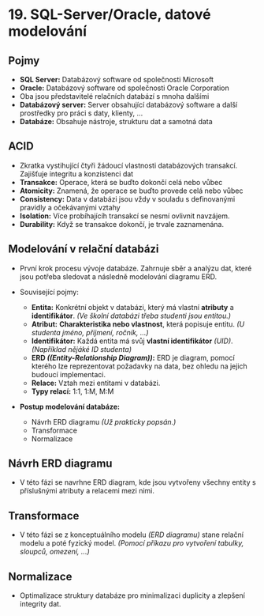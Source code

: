 # 19. SQL-Server/Oracle, datové modelování

## Pojmy
- **SQL Server:** Databázový software od společnosti Microsoft
-  **Oracle:** Databázový software od společnosti Oracle Corporation
-  Oba jsou představitelé relačních databází s mnoha dalšími
- **Databázový server:** Server obsahující databázový software a další prostředky pro práci s daty, klienty, ...
- **Databáze:** Obsahuje nástroje, strukturu dat a samotná data

## ACID
- Zkratka vystihující čtyři žádoucí vlastnosti databázových transakcí. Zajišťuje integritu a konzistenci dat
- **Transakce:** Operace, která se buďto dokončí celá nebo vůbec
- **Atomicity:** Znamená, že operace se buďto provede celá nebo vůbec
- **Consistency:** Data v databázi jsou vždy v souladu s definovanými pravidly a očekávanými vztahy
- **Isolation:** Více probíhajícíh transakcí se nesmí ovlivnit navzájem.
- **Durability:** Když se transakce dokončí, je trvale zaznamenána.

## Modelování v relační databázi
- První krok procesu vývoje databáze. Zahrnuje sběr a analýzu dat, které jsou potřeba sledovat a následně modelování diagramu ERD.
- Související pojmy:
  - **Entita:** Konkrétní objekt v databázi, který má vlastní **atributy** a **identifikátor**.  _(Ve školní databázi třeba studenti jsou entitou.)_ 
  - **Atribut:** **Charakteristika nebo vlastnost**, která popisuje entitu. _(U studenta jméno, příjmení, ročník, ...)_
  - **Identifikátor:** Každá entita má svůj **vlastní identifikátor** _(UID)_. _(Například nějáké ID studenta)_
  - **ERD _((Entity-Relationship Diagram))_:** ERD je diagram, pomocí kterého lze reprezentovat požadavky na data, bez ohledu na jejich budoucí implementaci.
  - **Relace:** Vztah mezi entitami v databázi.
  - **Typy relací:** 1:1, 1:M, M:M

- **Postup modelování databáze:**
  - Návrh ERD diagramu _(Už prakticky popsán.)_
  - Transformace
  - Normalizace
 
## Návrh ERD diagramu
- V této fázi se navrhne ERD diagram, kde jsou vytvořeny všechny entity s příslušnými atributy a relacemi mezi nimi.

## Transformace
- V této fázi se z konceptuálního modelu _(ERD diagramu)_ stane relační modelu a poté fyzický model. _(Pomocí příkazu pro vytvoření tabulky, sloupců, omezení, ...)_

## Normalizace
- Optimalizace struktury databáze pro minimalizaci duplicity a zlepšení integrity dat.
